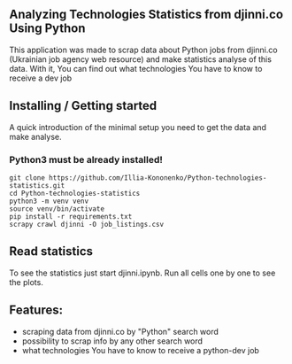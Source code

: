 ## Analyzing Technologies Statistics from djinni.co Using Python

This application was made to scrap data about Python jobs
from djinni.co (Ukrainian job agency web resource) and make
statistics analyse of this data.
With it, You can find out what technologies You have to know to receive a dev job


## Installing / Getting started

A quick introduction of the minimal setup you need to get the data and make analyse.

### Python3 must be already installed!

```shell
git clone https://github.com/Illia-Kononenko/Python-technologies-statistics.git
cd Python-technologies-statistics
python3 -m venv venv 
source venv/bin/activate
pip install -r requirements.txt
scrapy crawl djinni -O job_listings.csv
```



## Read statistics
To see the statistics just start djinni.ipynb.
Run all cells one by one to see the plots.




## Features:
- scraping data from djinni.co by "Python" search word
- possibility to scrap info by any other search word
- what technologies You have to know to receive a python-dev job
